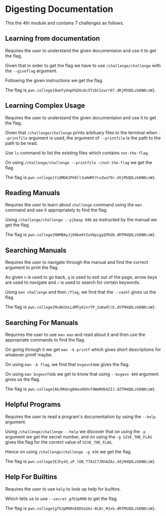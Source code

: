 # Digesting Documentation
This the 4th module and contains 7 challenges as follows.

## Learning from documentation
Requires the user to understand the given documentaion and use it to get the flag.

Given that in order to get the flag we have to use `/challenge/challenge` with the `--giveflag` argument.

Following the given instructions we get the flag.

The flag is `pwn.college{8wUYyVwpPd2GcOc5TzbCSzwrr6T.dRjM5QDLzkDN0czW}`.

## Learning Complex Usage
Requires the user to understand the given documentaion and use it to get the flag.

Given that `/challenge/challenge` prints arbituary files to the terminal when `--printfile` argument is used, the argument of `--printfile` is the path to the path to be read.

Use `ls` command to list the existing files which contains `not-the-flag`.

On using `/challenge/challenge --printfile ~/not-the-flag` we get the flag.

The flag is `pwn.college{YiQMDA3P68ll3uHmMt7cvZwa79r.dVjM5QDLzkDN0czW}`.

## Reading Manuals
Requires the user to learn about `challenge` command using the `man` command and use it appropriately to find the flag.

Using `/challenge/challenge --yjbeop 696` as instructed by the manual we get the flag.

The flag is `pwn.college{MAMBAyJj69be6YIoV6pigyQTKd8.dRTM4QDLzkDN0czW}`.

## Searching Manuals
Requires the user to navigate through the manual and find the correct argument to print the flag.

As given `n` is used to go back, `q` is used to exit out of the page, arrow keys are used to navigate and `/` is used to search for certain keywords.

Using `man challenge` and then `/flag`, we find that the `--vaxhl` gives us the flag.

The flag is `pwn.college{McAH3nLLdMTy61nrTP_2uKw9lrE.dVTM4QDLzkDN0czW}`.

## Searching For Manuals
Requrires the user to use `man man` and read about it and then use the appropriate commands to find the flag.

On going through it we get `man -k printf` which gives short descriptions for whatever printf maybe.

On using `man -k flag`, we find that `bvgevnfdmb` gives the flag.

On using `man bvgevnfdmb` we get to know that using `--bvgevn 409` argument gives us the flag.

The flag is `pwn.college{AbJMUUvgB4evK0XnfdWmR9b4ZIJ.dZTM4QDLzkDN0czW}`.

## Helpful Programs
Requires the user to read a program's documentation by using the `--help` argument.

Using `/challenge/challenge --help` we discover that on using the `-p` argument we get the secret number, and on using the `-g GIVE_THE_FLAG` gives the flag for the correct value of `GIVE_THE_FLAG`.

Hence on using `/challenge/challenge -g 436` we get the flag.

The flag is `pwn.college{EJhy43_uP_l6B_T7A1C7JRhAZAz.ddjM4QDLzkDN0czW}`.

## Help For Builtins
Requires the user to use `help` to look up help for builtins.

Which tells us to use `--secret gfG3pM90` to get the flag.

The flag is `pwn.college{gfG3pM90nE6DSoGks-8LDc_MJxk.dRTM5QDLzkDN0czW}`.
